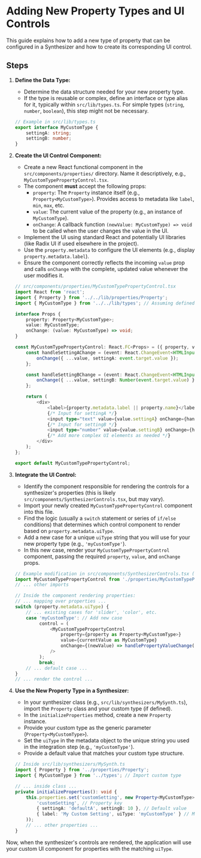 # Adding New Property Types and UI Controls

This guide explains how to add a new type of property that can be configured in a Synthesizer and how to create its corresponding UI control.

## Steps

1.  **Define the Data Type:**
    *   Determine the data structure needed for your new property type.
    *   If the type is reusable or complex, define an interface or type alias for it, typically within `src/lib/types.ts`. For simple types (`string`, `number`, `boolean`), this step might not be necessary.

    ```typescript
    // Example in src/lib/types.ts
    export interface MyCustomType {
        settingA: string;
        settingB: number;
    }
    ```

2.  **Create the UI Control Component:**
    *   Create a new React functional component in the `src/components/properties/` directory. Name it descriptively, e.g., `MyCustomTypePropertyControl.tsx`.
    *   The component **must** accept the following props:
        *   `property`: The `Property` instance itself (e.g., `Property<MyCustomType>`). Provides access to metadata like `label`, `min`, `max`, etc.
        *   `value`: The current value of the property (e.g., an instance of `MyCustomType`).
        *   `onChange`: A callback function `(newValue: MyCustomType) => void` to be called when the user changes the value in the UI.
    *   Implement the UI using standard React and potentially UI libraries (like Radix UI if used elsewhere in the project).
    *   Use the `property.metadata` to configure the UI elements (e.g., display `property.metadata.label`).
    *   Ensure the component correctly reflects the incoming `value` prop and calls `onChange` with the complete, updated value whenever the user modifies it.

    ```typescript
    // src/components/properties/MyCustomTypePropertyControl.tsx
    import React from 'react';
    import { Property } from '../../lib/properties/Property';
    import { MyCustomType } from '../../lib/types'; // Assuming defined in types.ts

    interface Props {
        property: Property<MyCustomType>;
        value: MyCustomType;
        onChange: (value: MyCustomType) => void;
    }

    const MyCustomTypePropertyControl: React.FC<Props> = ({ property, value, onChange }) => {
        const handleSettingAChange = (event: React.ChangeEvent<HTMLInputElement>) => {
            onChange({ ...value, settingA: event.target.value });
        };

        const handleSettingBChange = (event: React.ChangeEvent<HTMLInputElement>) => {
            onChange({ ...value, settingB: Number(event.target.value) });
        };

        return (
            <div>
                <label>{property.metadata.label || property.name}</label>
                {/* Input for settingA */}
                <input type="text" value={value.settingA} onChange={handleSettingAChange} />
                {/* Input for settingB */}
                <input type="number" value={value.settingB} onChange={handleSettingBChange} />
                {/* Add more complex UI elements as needed */}
            </div>
        );
    };

    export default MyCustomTypePropertyControl;
    ```

3.  **Integrate the UI Control:**
    *   Identify the component responsible for rendering the controls for a synthesizer's properties (this is likely `src/components/SynthesizerControls.tsx`, but may vary).
    *   Import your newly created `MyCustomTypePropertyControl` component into this file.
    *   Find the logic (usually a `switch` statement or series of `if/else` conditions) that determines which control component to render based on `property.metadata.uiType`.
    *   Add a new case for a unique `uiType` string that you will use for your new property type (e.g., `'myCustomType'`).
    *   In this new case, render your `MyCustomTypePropertyControl` component, passing the required `property`, `value`, and `onChange` props.

    ```typescript
    // Example modification in src/components/SynthesizerControls.tsx (simplified)
    import MyCustomTypePropertyControl from './properties/MyCustomTypePropertyControl'; // Import new control
    // ... other imports

    // Inside the component rendering properties:
    // ... mapping over properties ...
    switch (property.metadata.uiType) {
        // ... existing cases for 'slider', 'color', etc.
        case 'myCustomType': // Add new case
             control = (
                 <MyCustomTypePropertyControl
                     property={property as Property<MyCustomType>}
                     value={currentValue as MyCustomType}
                     onChange={(newValue) => handlePropertyValueChange(property.name, newValue)}
                 />
             );
             break;
        // ... default case ...
    }
    // ... render the control ...
    ```

4.  **Use the New Property Type in a Synthesizer:**
    *   In your synthesizer class (e.g., `src/lib/synthesizers/MySynth.ts`), import the `Property` class and your custom type (if defined).
    *   In the `initializeProperties` method, create a new `Property` instance.
    *   Provide your custom type as the generic parameter (`Property<MyCustomType>`).
    *   Set the `uiType` in the metadata object to the unique string you used in the integration step (e.g., `'myCustomType'`).
    *   Provide a default value that matches your custom type structure.

    ```typescript
    // Inside src/lib/synthesizers/MySynth.ts
    import { Property } from '../properties/Property';
    import { MyCustomType } from '../types'; // Import custom type

    // ... inside class ...
    private initializeProperties(): void {
        this.properties.set('customSetting', new Property<MyCustomType>(
            'customSetting', // Property key
            { settingA: 'defaultA', settingB: 10 }, // Default value
            { label: 'My Custom Setting', uiType: 'myCustomType' } // Metadata with uiType
        ));
        // ... other properties ...
    }
    ```

Now, when the synthesizer's controls are rendered, the application will use your custom UI component for properties with the matching `uiType`. 